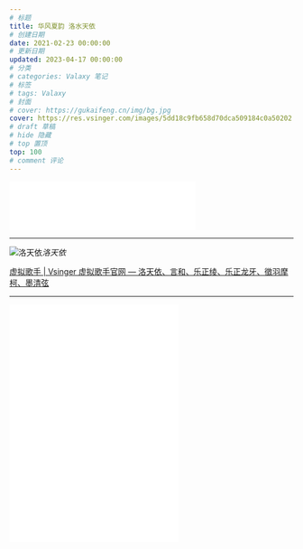```yaml
---
# 标题
title: 华风夏韵 洛水天依
# 创建日期
date: 2021-02-23 00:00:00
# 更新日期
updated: 2023-04-17 00:00:00
# 分类
# categories: Valaxy 笔记
# 标签
# tags: Valaxy
# 封面
# cover: https://gukaifeng.cn/img/bg.jpg
cover: https://res.vsinger.com/images/5dd18c9fb658d70dca509184c0a50202.jpg
# draft 草稿
# hide 隐藏
# top 置顶
top: 100
# comment 评论
---
```


<iframe frameborder="no" border="0" marginwidth="0" marginheight="0" width=330 height=86 src="//music.163.com/outchain/player?type=2&id=1963053471&auto=1&height=66"></iframe>

<hr>

![洛天依](https://res.vsinger.com/images/e4a5e56fa3a1817244195f15ce5dcda9.jpg)_洛天依_

[虚拟歌手 | Vsinger 虚拟歌手官网 — 洛天依、言和、乐正绫、乐正龙牙、徵羽摩柯、墨清弦](https://vsinger.com/vsinger)

<hr>

<iframe src="//player.bilibili.com/player.html?aid=291530455&bvid=BV1Hf4y1L7MF&cid=368390647&page=1&autoplay=0" scrolling="no" border="0" frameborder="no" framespacing="0" allowfullscreen="true" height="420"> </iframe>
